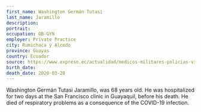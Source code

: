 ```yaml
---
first_name: Washington Germán Tutasi
last_name: Jaramillo
description: 
portrait: 
occupation: OB-GYN
employer: Private Practice
city: Rumichaca y Alcedo
province: Guayas
country: Ecuador
source: https://www.expreso.ec/actualidad/medicos-militares-policias-victimas-covid-19-coronavirus-ecuador-8854.html
birth_date: 
death_date: 2020-03-28
---
```


Washington Germán Tutasi Jaramillo, was 68 years old. He was hospitalized for two days at the San Francisco clinic in Guayaquil, before his death. He died of respiratory problems as a consequence of the COVID-19 infection.